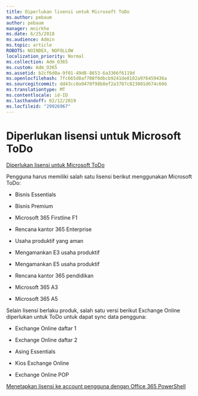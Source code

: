 ```yaml
---
title: Diperlukan lisensi untuk Microsoft ToDo
ms.author: pebaum
author: pebaum
manager: mnirkhe
ms.date: 6/25/2018
ms.audience: Admin
ms.topic: article
ROBOTS: NOINDEX, NOFOLLOW
localization_priority: Normal
ms.collection: Adm_O365
ms.custom: Adm_O365
ms.assetid: b2cf6d0a-9f01-49d8-8653-6a3366f6119d
ms.openlocfilehash: 7fc665d0af708f0dbcb9241de8102a976459436a
ms.sourcegitcommit: dd43cc0a9470f98b8ef2a3787c823801d674c666
ms.translationtype: MT
ms.contentlocale: id-ID
ms.lasthandoff: 02/12/2019
ms.locfileid: "29926967"
---
```

# <a name="required-licenses-for-microsoft-todo"></a>Diperlukan lisensi untuk Microsoft ToDo

[Diperlukan lisensi untuk Microsoft ToDo](https://support.office.com/article/381e9d1b-c500-49b5-973e-890fd86528d7.aspx)
  
Pengguna harus memiliki salah satu lisensi berikut menggunakan Microsoft ToDo:
  
- Bisnis Essentials
    
- Bisnis Premium
    
- Microsoft 365 Firstline F1
    
- Rencana kantor 365 Enterprise
    
- Usaha produktif yang aman
    
- Mengamankan E3 usaha produktif
    
- Mengamankan E5 usaha produktif
    
- Rencana kantor 365 pendidikan
    
- Microsoft 365 A3
    
- Microsoft 365 A5
    
Selain lisensi berlaku produk, salah satu versi berikut Exchange Online diperlukan untuk ToDo untuk dapat sync data pengguna: 
  
- Exchange Online daftar 1
    
- Exchange Online daftar 2
    
- Asing Essentials
    
- Kios Exchange Online
    
- Exchange Online POP
    
[Menetapkan lisensi ke account pengguna dengan Office 365 PowerShell](https://docs.microsoft.com/office365/enterprise/powershell/assign-licenses-to-user-accounts-with-office-365-powershell )
  

